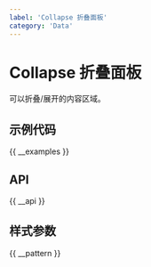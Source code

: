 ```yaml
---
label: 'Collapse 折叠面板'
category: 'Data'
---
```


# Collapse 折叠面板

可以折叠/展开的内容区域。

## 示例代码

{{ __examples }}

## API

{{ __api }}

## 样式参数

{{ __pattern }}
